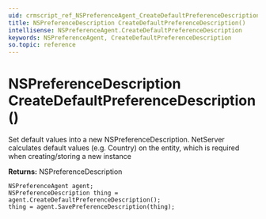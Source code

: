 ```yaml
---
uid: crmscript_ref_NSPreferenceAgent_CreateDefaultPreferenceDescription
title: NSPreferenceDescription CreateDefaultPreferenceDescription()
intellisense: NSPreferenceAgent.CreateDefaultPreferenceDescription
keywords: NSPreferenceAgent, CreateDefaultPreferenceDescription
so.topic: reference
---
```


# NSPreferenceDescription CreateDefaultPreferenceDescription()

Set default values into a new NSPreferenceDescription.
NetServer calculates default values (e.g. Country) on the entity, which is required when creating/storing a new instance

**Returns:** NSPreferenceDescription

```crmscript
NSPreferenceAgent agent;
NSPreferenceDescription thing = agent.CreateDefaultPreferenceDescription();
thing = agent.SavePreferenceDescription(thing);
```

